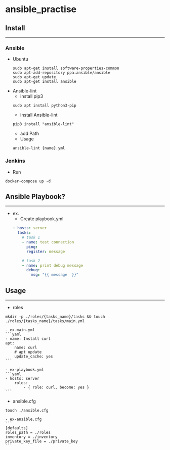 # ansible_practise

## Install
---
### Ansible
* Ubuntu
    ```shell
    sudo apt-get install software-properties-common
    sudo apt-add-repository ppa:ansible/ansible
    sudo apt-get update
    sudo apt-get install ansible
    ```
* Ansible-lint
    * install pip3
    ```shell
    sudo apt install python3-pip
    ```
    * install Ansible-lint
    ```shell
    pip3 install "ansible-lint"
    ```
    * add Path
    * Usage
    ```shell
    ansible-lint {name}.yml
    ```
### Jenkins
* Run
```shell
docker-compose up -d
```


## Ansible Playbook?
---
* ex.
    - Create playbook.yml
    ```yaml
    - hosts: server
      tasks: 
        # task 1
        - name: test connection
          ping:
          register: message

        # task 2
        - name: print debug message
          debug: 
            msg: "{{ message  }}"
    ```
## Usage
---
* roles
```shell
mkdir -p ./roles/{tasks_name}/tasks && touch ./roles/{tasks_name}/tasks/main.yml
```

    - ex-main.yml
    ```yaml
    - name: Install curl
    apt:
        name: curl
        # apt update
        update_cache: yes
    ```

    - ex-playbook.yml
    ```yaml
    - hosts: server
        roles:
            - { role: curl, become: yes }
    ```

* ansible.cfg
```shell
touch ./ansible.cfg
```

    - ex-ansible.cfg  
    ```
    [defaults]
    roles_path = ./roles
    inventory = ./inventory
    private_key_file = ./private_key
    ```
